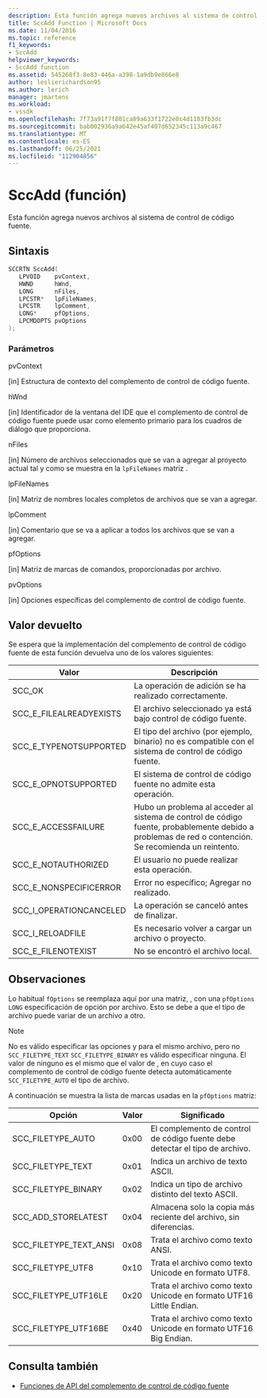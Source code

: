 ```yaml
---
description: Esta función agrega nuevos archivos al sistema de control de código fuente.
title: SccAdd Function | Microsoft Docs
ms.date: 11/04/2016
ms.topic: reference
f1_keywords:
- SccAdd
helpviewer_keywords:
- SccAdd function
ms.assetid: 545268f3-8e83-446a-a398-1a9db9e866e8
author: leslierichardson95
ms.author: lerich
manager: jmartens
ms.workload:
- vssdk
ms.openlocfilehash: 7f73a91f7f801ca89a633f1722e0c4d1183fb3dc
ms.sourcegitcommit: bab002936a9a642e45af407d652345c113a9c467
ms.translationtype: MT
ms.contentlocale: es-ES
ms.lasthandoff: 06/25/2021
ms.locfileid: "112904856"
---
```

# <a name="sccadd-function"></a>SccAdd (función)
Esta función agrega nuevos archivos al sistema de control de código fuente.

## <a name="syntax"></a>Sintaxis

```cpp
SCCRTN SccAdd(
   LPVOID    pvContext,
   HWND      hWnd,
   LONG      nFiles,
   LPCSTR*   lpFileNames,
   LPCSTR    lpComment,
   LONG*     pfOptions,
   LPCMDOPTS pvOptions
);
```

### <a name="parameters"></a>Parámetros
 pvContext

[in] Estructura de contexto del complemento de control de código fuente.

 hWnd

[in] Identificador de la ventana del IDE que el complemento de control de código fuente puede usar como elemento primario para los cuadros de diálogo que proporciona.

 nFiles

[in] Número de archivos seleccionados que se van a agregar al proyecto actual tal y como se muestra en la `lpFileNames` matriz .

 lpFileNames

[in] Matriz de nombres locales completos de archivos que se van a agregar.

 lpComment

[in] Comentario que se va a aplicar a todos los archivos que se van a agregar.

 pfOptions

[in] Matriz de marcas de comandos, proporcionadas por archivo.

 pvOptions

[in] Opciones específicas del complemento de control de código fuente.

## <a name="return-value"></a>Valor devuelto
 Se espera que la implementación del complemento de control de código fuente de esta función devuelva uno de los valores siguientes:

|Valor|Descripción|
|-----------|-----------------|
|SCC_OK|La operación de adición se ha realizado correctamente.|
|SCC_E_FILEALREADYEXISTS|El archivo seleccionado ya está bajo control de código fuente.|
|SCC_E_TYPENOTSUPPORTED|El tipo del archivo (por ejemplo, binario) no es compatible con el sistema de control de código fuente.|
|SCC_E_OPNOTSUPPORTED|El sistema de control de código fuente no admite esta operación.|
|SCC_E_ACCESSFAILURE|Hubo un problema al acceder al sistema de control de código fuente, probablemente debido a problemas de red o contención. Se recomienda un reintento.|
|SCC_E_NOTAUTHORIZED|El usuario no puede realizar esta operación.|
|SCC_E_NONSPECIFICERROR|Error no específico; Agregar no realizado.|
|SCC_I_OPERATIONCANCELED|La operación se canceló antes de finalizar.|
|SCC_I_RELOADFILE|Es necesario volver a cargar un archivo o proyecto.|
|SCC_E_FILENOTEXIST|No se encontró el archivo local.|

## <a name="remarks"></a>Observaciones
 Lo habitual `fOptions` se reemplaza aquí por una matriz, , con una `pfOptions` `LONG` especificación de opción por archivo. Esto se debe a que el tipo de archivo puede variar de un archivo a otro.

> [!NOTE]
> No es válido especificar las opciones y para el mismo archivo, pero no `SCC_FILETYPE_TEXT` `SCC_FILETYPE_BINARY` es válido especificar ninguna. El valor de ninguno es el mismo que el valor de , en cuyo caso el complemento de control de código fuente detecta automáticamente `SCC_FILETYPE_AUTO` el tipo de archivo.

 A continuación se muestra la lista de marcas usadas en la `pfOptions` matriz:

|Opción|Valor|Significado|
|------------|-----------|-------------|
|SCC_FILETYPE_AUTO|0x00|El complemento de control de código fuente debe detectar el tipo de archivo.|
|SCC_FILETYPE_TEXT|0x01|Indica un archivo de texto ASCII.|
|SCC_FILETYPE_BINARY|0x02|Indica un tipo de archivo distinto del texto ASCII.|
|SCC_ADD_STORELATEST|0x04|Almacena solo la copia más reciente del archivo, sin diferencias.|
|SCC_FILETYPE_TEXT_ANSI|0x08|Trata el archivo como texto ANSI.|
|SCC_FILETYPE_UTF8|0x10|Trata el archivo como texto Unicode en formato UTF8.|
|SCC_FILETYPE_UTF16LE|0x20|Trata el archivo como texto Unicode en formato UTF16 Little Endian.|
|SCC_FILETYPE_UTF16BE|0x40|Trata el archivo como texto Unicode en formato UTF16 Big Endian.|

## <a name="see-also"></a>Consulta también
- [Funciones de API del complemento de control de código fuente](../extensibility/source-control-plug-in-api-functions.md)
